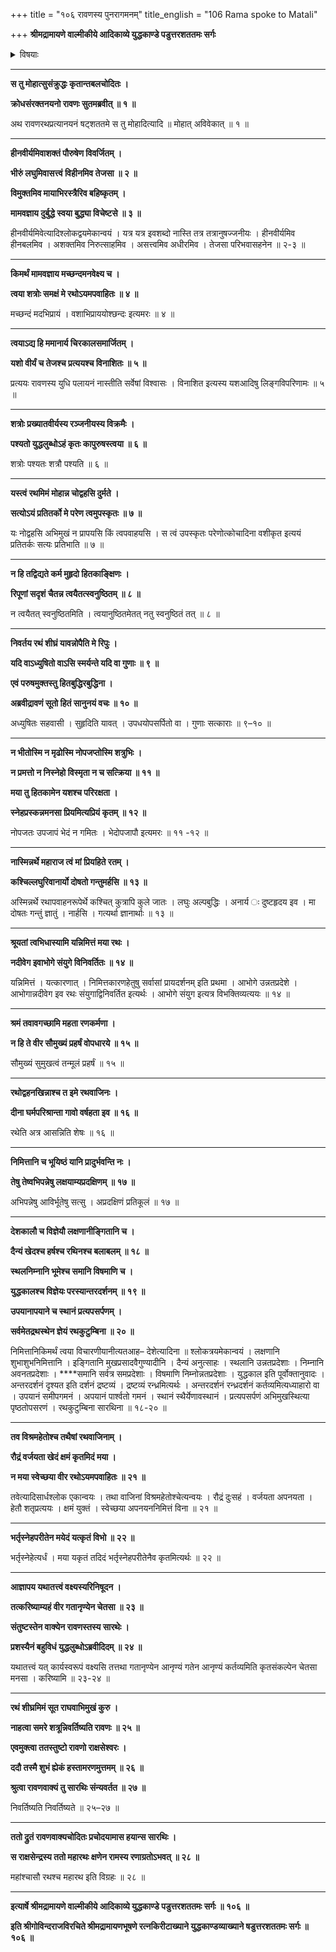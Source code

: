 +++
title = "१०६ रावणस्य पुनरागमनम्"
title_english = "106 Rama spoke to Matali"

+++
**श्रीमद्रामायणे वाल्मीकीये आदिकाव्ये युद्धकाण्डे पडुत्तरशततमः सर्गः**


<details><summary>विषयाः</summary>

अपवाहितरथंसारथिंप्रति क्रूद्धेनरावणेनभर्त्सनम् ॥ १ ॥ सारथिना तंप्रति रथापवहनस्य सहेतुकत्वोक्त्त्यासमाश्वासनपूर्वकं तदाज्ञया पुनारामाग्रतोरथानयनम् ॥ २ ॥

</details>


****

**स तु मोहात्सुसंक्रुद्धः कृतान्तबलचोदितः ।**

**क्रोधसंरक्तनयनो रावणः सुतमब्रवीत् ॥ १ ॥**

अथ रावणरथप्रत्यानयनं षट्शततमे स तु मोहादित्यादि ॥ मोहात् अविवेकात् ॥ १ ॥

****

**हीनवीर्यमिवाशक्तं पौरुषेण विवर्जितम् ।**

**भीरुं लघुमिवासत्त्वं विहीनमिव तेजसा ॥ २ ॥**

**विमुक्तमिव मायाभिरस्त्रैरिव बहिष्कृतम् ।**

**मामवज्ञाय दुर्बुद्धे स्वया बुद्ध्या विचेष्टसे ॥ ३ ॥**

हीनवीर्यमिवेत्यादिश्लोकद्वयमेकान्वयं । यत्र यत्र इवशब्दो नास्ति तत्र तत्रानुषज्जनीयः । हीनवीर्यमिव हीनबलमिव । अशक्तमिव निरुत्साहमिव । असत्त्वमिव अधीरमिव । तेजसा परिभवासहनेन ॥ २-३ ॥

****

**किमर्थं मामवज्ञाय मच्छन्दमनवेक्ष्य च ।**

**त्वया शत्रोः समक्षं मे रथोऽयमपवाहितः ॥ ४ ॥**

मच्छन्दं मदभिप्रायं । वशाभिप्राययोश्छन्दः इत्यमरः ॥ ४ ॥

****

**त्वयाऽद्य हि ममानार्य चिरकालसमार्जितम् ।**

**यशो वीर्यं च तेजश्च प्रत्ययश्च विनाशितः ॥ ५ ॥**

प्रत्ययः रावणस्य युधि पलायनं नास्तीति सर्वेषां विश्वासः । विनाशित इत्यस्य यशआदिषु लिङ्गविपरिणामः ॥ ५ ॥

****

**शत्रोः प्रख्यातवीर्यस्य रञ्जनीयस्य विक्रमैः ।**

**पश्यतो युद्धलुब्धोऽहं कृतः कापुरुषस्त्वया ॥ ६ ॥**

शत्रोः पश्यतः शत्रौ पश्यति ॥ ६ ॥

****

**यस्त्वं रथमिमं मोहान्न चोद्वहसि दुर्मते ।**

**सत्योऽयं प्रतितर्को मे परेण त्वमुपस्कृतः ॥ ७ ॥**

यः नोद्वहसि अभिमुखं न प्रापयसि किं त्वपवाहयसि । स त्वं उपस्कृतः परेणोत्कोचादिना वशीकृत इत्ययं प्रतितर्कः सत्यः प्रतिभाति ॥ ७ ॥

****

**न हि तद्विद्यते कर्म मुहृदो हितकाङ्क्षिणः ।**

**रिपूणां सदृशं चैतन्न त्वयैतत्स्वनुष्ठितम् ॥ ८ ॥**

न त्वयैतत् स्वनुष्ठितमिति । त्वयानुष्ठितमेतत् नतु स्वनुष्ठितं तत् ॥ ८ ॥

****

**निवर्तय रथं शीघ्रं यावन्नोपैति मे रिपुः ।**

**यदि वाऽध्युषितो वाऽसि स्मर्यन्ते यदि वा गुणाः ॥ ९ ॥**

**एवं परुषमुक्तस्तु हितबुद्धिरबुद्धिना ।**

**अब्रवीद्रावणं सूतो हितं सानुनयं वचः ॥ १० ॥**

अध्युषितः सहवासी । सुहृदिति यावत् । उपधयोपसर्पितो वा । गुणाः सत्काराः ॥ ९–१० ॥

****

**न भीतोस्मि न मृढोस्मि नोपजप्तोस्मि शत्रुभिः ।**

**न प्रमत्तो न निस्नेहो विस्मृता न च सत्क्रिया ॥ ११ ॥**

**मया तु हितकामेन यशश्च परिरक्षता ।**

**स्नेहप्रस्कन्नमनसा प्रियमित्यप्रियं कृतम् ॥ १२ ॥**

नोपजतः उपजापं भेदं न गमितः । भेदोपजापौ इत्यमरः ॥ ११ -१२ ॥

****

**नास्मिन्नर्थे महाराज त्वं मां प्रियहिते रतम् ।**

**कश्चिल्लघुरिवानार्यो दोषतो गन्तुमर्हसि ॥ १३ ॥**

अस्मिन्नर्थे रथापवाहनरूपेर्थे कश्चित् कुत्रापि कुले जातः । लघुः अल्पबुद्धिः । अनार्य ः दुष्टहृदय इव । मा दोषतः गन्तुं ज्ञातुं । नार्हसि । गत्यर्था ज्ञानार्थाः ॥ १३ ॥

****

**श्रूयतां त्वभिधास्यामि यन्निमित्तं मया रथः ।**

**नदीवेग इवाभोगे संयुगे विनिवर्तितः ॥ १४ ॥**

यन्निमित्तं । यत्कारणात् । निमित्तकारणहेतुषु सर्वासां प्रायदर्शनम् इति प्रथमा । आभोगे उन्नतप्रदेशे । आभोगान्नदीवेग इव रथः संयुगाद्विनिवर्तित इत्यर्थः । आभोगे संयुग इत्यत्र विभक्तिव्यत्ययः ॥ १४ ॥

****

**श्रमं तवावगच्छामि महता रणकर्मणा ।**

**न हि ते वीर सौमुख्यं प्रहर्षं वोपधारये ॥ १५ ॥**

सौमुख्यं सुमुखत्वं तन्मूलं प्रहर्षं ॥ १५ ॥

****

**रथोद्वहनखिन्नाश्च त इमे रथवाजिनः ।**

**दीना घर्मपरिश्रान्ता गावो वर्षहता इव ॥ १६ ॥**

रथेति अत्र आसन्निति शेषः ॥ १६ ॥

****

**निमित्तानि च भूयिष्ठं यानि प्रादुर्भवन्ति नः ।**

**तेषु तेष्वभिपन्नेषु लक्षयाम्यप्रदक्षिणम् ॥ १७ ॥**

अभिपन्नेषु आविर्भूतेषु सत्सु । अप्रदक्षिणं प्रतिकूलं ॥ १७ ॥

****

**देशकालौ च विज्ञेयौ लक्षणानीङ्गितानि च ।**

**दैन्यं खेदश्च हर्षश्च रथिनश्च बलाबलम् ॥ १८ ॥**

**स्थलनिम्नानि भूमेश्च समानि विषमाणि च ।**

**युद्धकालश्च विज्ञेयः परस्यान्तरदर्शनम् ॥ १९ ॥**

**उपयानापयाने च स्थानं प्रत्यपसर्पणम् ।**

**सर्वमेतद्रथस्थेन ज्ञेयं रथकुटुम्बिना ॥ २० ॥**

निमित्तानिकिमर्थं त्वया विचारणीयानीत्यतआह– देशेत्यादिना ॥ श्लोकत्रयमेकान्वयं । लक्षणानि शुभाशुभनिमित्तानि । इङ्गितानि मुखप्रसादवैगुण्यादीनि । दैन्यं अनुत्साहः । स्थलानि उन्नतप्रदेशाः । निम्नानि अवनतप्रदेशाः । ****समानि सर्वत्र समप्रदेशाः । विषमाणि निम्नोन्नतप्रदेशाः । युद्धकाल इति पूर्वोक्तानुवादः । अन्तरदर्शनं दृश्यत इति दर्शनं द्रष्टव्यं । द्रष्टव्यं रन्ध्रमित्यर्थः । अन्तरदर्शनं रन्ध्रदर्शनं कर्तव्यमित्यध्याहारो वा । उपयानं समीपगमनं । अपयानं पार्श्वतो गमनं । स्थानं स्थैर्येणावस्थानं । प्रत्यपसर्पणं अभिमुखस्थित्या पृष्ठतोपसरणं । रथकुटुम्बिना सारथिना ॥ १८-२० ॥

****

**तव विश्रमहेतोश्च तथैषां रथवाजिनाम् ।**

**रौद्रं वर्जयता खेदं क्षमं कृतमिदं मया ।**

**न मया स्वेच्छया वीर रथोऽयमपवाहितः ॥ २१ ॥**

तवेत्यादिसार्धश्लोक एकान्वयः । तथा वाजिनां विश्रमहेतोश्चेत्यन्वयः । रौद्रं दुःसहं । वर्जयता अपनयता । हेतौ शतृप्रत्ययः । क्षमं युक्तं । स्वेच्छया अपनयननिमित्तं विना ॥ २१ ॥

****

**भर्तृस्नेहपरीतेन मयेदं यत्कृतं विभो ॥ २२ ॥**

भर्तृस्नेहेत्यर्धं । मया यकृतं तदिदं भर्तृस्नेहपरीतेनैव कृतमित्यर्थः ॥ २२ ॥

****

**आज्ञापय यथातत्त्वं वक्ष्यस्यरिनिषूदन ।**

**तत्करिष्याम्यहं वीर गतानृण्येन चेतसा ॥ २३ ॥**

**संतुष्टस्तेन वाक्येन रावणस्तस्य सारथेः ।**

**प्रशस्यैनं बहुविधं युद्धलुब्धोऽब्रवीदिदम् ॥ २४ ॥**

यथातत्त्वं यत् कार्यस्वरूपं वक्ष्यसि तत्तथा गतानृण्येन आनृण्यं गतेन आनृण्यं कर्तव्यमिति कृतसंकल्पेन चेतसा मनसा । करिष्यामि ॥ २३-२४ ॥

****

**रथं शीघ्रमिमं सूत राघवाभिमुखं कुरु ।**

**नाहत्वा समरे शत्रून्निवर्तिष्यति रावणः ॥ २५ ॥**

**एवमुक्त्वा ततस्तुष्टो रावणो राक्षसेश्वरः ।**

**ददौ तस्मै शुभं ह्येकं हस्तामरणमुत्तमम् ॥ २६ ॥**

**श्रुत्वा रावणवाक्यं तु सारथिः संन्यवर्तत ॥ २७ ॥**

निवर्तिष्यति निवर्तिष्यते ॥ २५–२७ ॥

****

**ततो द्रुतं रावणवाक्यचोदितः प्रचोदयामास हयान्स सारथिः ।**

**स राक्षसेन्द्रस्य ततो महारथः क्षणेन रामस्य रणाग्रतोऽभवत् ॥ २८ ॥**

महांश्चासौ रथश्च महारथ इति विग्रहः ॥ २८ ॥

****

**इत्यार्षे श्रीमद्रामायणे वाल्मीकीये आदिकाव्ये युद्धकाण्डे पडुत्तरशततमः सर्गः ॥ १०६ ॥**

**इति श्रीगोविन्दराजविरचिते श्रीमद्रामायणभूषणे रत्नकिरीटाख्याने युद्धकाण्डव्याख्याने षडुत्तरशततमः सर्गः ॥ १०६ ॥**
